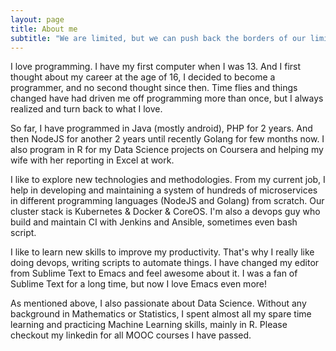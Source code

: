 ```yaml
---
layout: page
title: About me
subtitle: "We are limited, but we can push back the borders of our limitations. --Stephen R. Covey--"
---
```


I love programming. I have my first computer when I was 13. And I
first thought about my career at the age of 16, I decided to become a
programmer, and no second thought since then. Time flies and things
changed have had driven me off programming more than once, but I
always realized and turn back to what I love.

So far, I have programmed in Java (mostly android), PHP for 2
years. And then NodeJS for another 2 years until recently Golang for
few months now. I also program in R for my Data Science projects on
Coursera and helping my wife with her reporting in Excel at work.

I like to explore new technologies and methodologies. From my current
job, I help in developing and maintaining a system of hundreds of
microservices in different programming languages (NodeJS and Golang)
from scratch. Our cluster stack is Kubernetes & Docker & CoreOS. I'm
also a devops guy who build and maintain CI with Jenkins and
Ansible, sometimes even bash script. 

I like to learn new skills to improve my productivity. That's why I
really like doing devops, writing scripts to automate things.  I have
changed my editor from Sublime Text to Emacs and feel awesome about
it. I was a fan of Sublime Text for a long time, but now I love Emacs
even more!

As mentioned above, I also passionate about Data Science. Without any
background in Mathematics or Statistics, I spent almost all my spare
time learning and practicing Machine Learning skills, mainly in
R. Please checkout my linkedin for all MOOC courses I have passed.


